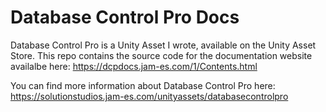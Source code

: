 # Database Control Pro Docs
Database Control Pro is a Unity Asset I wrote, available on the Unity Asset Store. This repo contains the source code for the documentation website availalbe here: https://dcpdocs.jam-es.com/1/Contents.html

You can find more information about Database Control Pro here: https://solutionstudios.jam-es.com/unityassets/databasecontrolpro